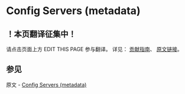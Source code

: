 # Config Servers (metadata)

## ！本页翻译征集中！

请点击页面上方 EDIT THIS PAGE 参与翻译。
详见：
[贡献指南]( https://github.com/JinMuInfo/MongoDB-Manual-zh/blob/master/CONTRIBUTING.md )、
[原文链接](  https://docs.mongodb.com/manual/core/sharded-cluster-config-servers/  )。

## 参见

原文 - [Config Servers (metadata)]( https://docs.mongodb.com/manual/core/sharded-cluster-config-servers/ )

